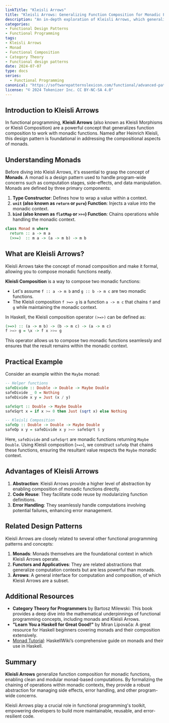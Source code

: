 ```yaml
---
linkTitle: "Kleisli Arrows"
title: "Kleisli Arrows: Generalizing Function Composition for Monadic Functions"
description: "An in-depth exploration of Kleisli Arrows, which generalizes function composition for monadic functions in functional programming. Discover how Kleisli composition works, its advantages, and its related design patterns."
categories:
- Functional Design Patterns
- Functional Programming
tags:
- Kleisli Arrows
- Monad
- Functional Composition
- Category Theory
- Functional design patterns
date: 2024-07-07
type: docs
series:
  - Functional Programming
canonical: "https://softwarepatternslexicon.com/functional/advanced-patterns/functional-abstractions/kleisli-arrows"
license: "© 2024 Tokenizer Inc. CC BY-NC-SA 4.0"
---
```


## Introduction to Kleisli Arrows

In functional programming, **Kleisli Arrows** (also known as Kleisli Morphisms or Kleisli Composition) are a powerful concept that generalizes function composition to work with monadic functions. Named after Heinrich Kleisli, this design pattern is foundational in addressing the compositional aspects of monads.

## Understanding Monads

Before diving into Kleisli Arrows, it's essential to grasp the concept of **Monads**. A monad is a design pattern used to handle program-wide concerns such as computation stages, side-effects, and data manipulation. Monads are defined by three primary components:

1. **Type Constructor**: Defines how to wrap a value within a context.
2. **`unit` (also known as `return` or `pure`) Function**: Injects a value into the monadic context.
3. **`bind` (also known as `flatMap` or `>>=`) Function**: Chains operations while handling the monadic context.

```haskell
class Monad m where
  return :: a -> m a
  (>>=)  :: m a -> (a -> m b) -> m b
```

## What are Kleisli Arrows?

Kleisli Arrows take the concept of monad composition and make it formal, allowing you to compose monadic functions neatly.

**Kleisli Composition** is a way to compose two monadic functions:

- Let's assume `f :: a -> m b` and `g :: b -> m c` are two monadic functions.
- The Kleisli composition `f >=> g` is a function `a -> m c` that chains `f` and `g` while maintaining the monadic context.

In Haskell, the Kleisli composition operator `(>=>)` can be defined as:

```haskell
(>=>) :: (a -> m b) -> (b -> m c) -> (a -> m c)
f >=> g = \x -> f x >>= g
```

This operator allows us to compose two monadic functions seamlessly and ensures that the result remains within the monadic context.

## Practical Example

Consider an example within the `Maybe` monad:

```haskell
-- Helper functions
safeDivide :: Double -> Double -> Maybe Double
safeDivide _ 0 = Nothing
safeDivide x y = Just (x / y)

safeSqrt :: Double -> Maybe Double
safeSqrt x = if x >= 0 then Just (sqrt x) else Nothing

-- Kleisli Composition
safeOp :: Double -> Double -> Maybe Double
safeOp x y = safeDivide x y >=> safeSqrt $ y
```

Here, `safeDivide` and `safeSqrt` are monadic functions returning `Maybe Double`. Using Kleisli composition (`>=>`), we construct `safeOp` that chains these functions, ensuring the resultant value respects the `Maybe` monadic context.

## Advantages of Kleisli Arrows

1. **Abstraction**: Kleisli Arrows provide a higher level of abstraction by enabling composition of monadic functions directly.
2. **Code Reuse**: They facilitate code reuse by modularizing function definitions.
3. **Error Handling**: They seamlessly handle computations involving potential failures, enhancing error management.

## Related Design Patterns

Kleisli Arrows are closely related to several other functional programming patterns and concepts:

1. **Monads**: Monads themselves are the foundational context in which Kleisli Arrows operate.
2. **Functors and Applicatives**: They are related abstractions that generalize computation contexts but are less powerful than monads.
3. **Arrows**: A general interface for computation and composition, of which Kleisli Arrows are a subset.

## Additional Resources

- **Category Theory for Programmers** by Bartosz Milewski: This book provides a deep dive into the mathematical underpinnings of functional programming concepts, including monads and Kleisli Arrows.
- **"Learn You a Haskell for Great Good!"** by Miran Lipovača: A great resource for Haskell beginners covering monads and their composition extensively.
- [Monad Tutorial](https://wiki.haskell.org/Monad): HaskellWiki’s comprehensive guide on monads and their use in Haskell.

## Summary

**Kleisli Arrows** generalize function composition for monadic functions, enabling clean and modular monad-based computations. By formalizing the chaining of operations within monadic contexts, they provide a robust abstraction for managing side effects, error handling, and other program-wide concerns.

Kleisli Arrows play a crucial role in functional programming's toolkit, empowering developers to build more maintainable, reusable, and error-resilient code.


